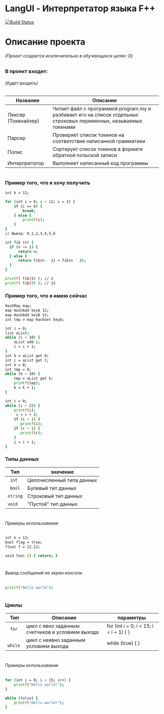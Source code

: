 # LangUI - Интерпретатор языка F++
[![Build Status](https://travis-ci.org/joemccann/dillinger.svg?branch=master)](https://travis-ci.org/joemccann/dillinger)

# Описание проекта
###### (Проект создается исключительно в обучающихся целях :D)

### В проект входит:
###### (будет входить)

| Название | Описание | 
| ------ | ------ |
| Лексер (Токенайзер) |  Читает файл с программой program.my и разбивает его на список отдельных строковых переменных, называемых токенами
| Парсер | Проверяет список токенов на соответствие написанной грамматики
| Полис | Сортирует список токенов в формате обратной польской записи
|  Интерпретатор | Выполняет написанный код программы

#
### Пример того, что я хочу получить
```sh
int k = 12;

for (int i = 0; i < 12; i = 2) {
    if (i == 6) {
        break;
    } else {
        printf(i);
    }
} 
// Вывод: 0,1,2,3,4,5,6

int fib (n) {
  if (n <= 1) {
      return n;
  } else {
      return fib(n - 1) + fib(n - 2);
  }
}

printf( fib(3) ); // 2
printf( fib(7) ); // 13
```

### Пример того, что я имею сейчас
```sh
HashMap map;
map HashAdd keyA 12;
map HashAdd keyB 13;
int tmp = map HashGet keyA;

int i = 0;
list aList;
while (i < 10) {
    aList add i;
    i = i + 1;
}
int b = aList get 0;
int c = aList get 1;
int k = 0;
int tmp = 0;
while (k < 10) {
    tmp = aList get k;
    printf(tmp);
    k = k + 1;
}

int c = 0;
while (i < 22) {
    printf(i);
     i = i + 2;
    if (i < 1) {
       printf(i);
    if (c > 1) {
       printf(c);
    }
    i = i + 1;
}
```

### Типы данных
| Тип | значение | 
| ------ | ------ |
|``` int``` | Целочисленный типа данных 
|``` bool```| Булевый тип данных 
| ```string```| Строковый тип данных 
| ```void``` | "Пустой" тип данных 

#
###### Примеры использования

```sh
int k = 12;
bool flag = true;
float f = 12.13;

void func () { return; }
```
#
###### Вывод сообщений на экран консоли
```sh
printf("Hello world");
```


#
### Циклы
| Тип | Описание | параметры 
| ------ | ------ | ------ |
|``` for``` | цикл с явно заданным счетчиков и условием выхода | for (int i = 0; i < 15; i = i + 1) {  }
|``` while```| цикл с неявно заданным условием выхода | while (true) { }

#
###### Примеры использования
```sh
for (int i = 0; i < 15; i++) {
    printf("Hello world!");
}

while (false) {
    printf("Hello world!");
}
```

